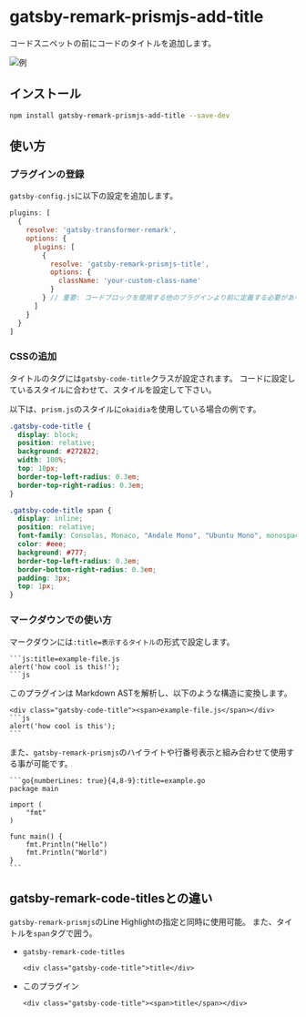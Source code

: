 # gatsby-remark-prismjs-add-title

コードスニペットの前にコードのタイトルを追加します。

![例](https://github.com/otanu/gatsby-remark-prismjs-title/blob/master/example/code-title.png?raw=true)

## インストール

```bash
npm install gatsby-remark-prismjs-add-title --save-dev
```

## 使い方

### プラグインの登録

`gatsby-config.js`に以下の設定を追加します。

```js
plugins: [
  {
    resolve: 'gatsby-transformer-remark',
    options: {
      plugins: [
        {
          resolve: 'gatsby-remark-prismjs-title',
          options: {
            className: 'your-custom-class-name'
          }
        } // 重要: コードブロックを使用する他のプラグインより前に定義する必要があります。
      ]
    }
  }
]
```

### CSSの追加

タイトルのタグには`gatsby-code-title`クラスが設定されます。
コードに設定しているスタイルに合わせて、スタイルを設定して下さい。

以下は、`prism.js`のスタイルに`okaidia`を使用している場合の例です。

```css
.gatsby-code-title {
  display: block;
  position: relative;
  background: #272822;
  width: 100%;
  top: 10px;
  border-top-left-radius: 0.3em;
  border-top-right-radius: 0.3em;
}

.gatsby-code-title span {
  display: inline;
  position: relative;
  font-family: Consolas, Monaco, "Andale Mono", "Ubuntu Mono", monospace;
  color: #eee;
  background: #777;
  border-top-left-radius: 0.3em;
  border-bottom-right-radius: 0.3em;
  padding: 3px;
  top: 1px;
}
```

### マークダウンでの使い方

マークダウンには`:title=表示するタイトル`の形式で設定します。

``````
```js:title=example-file.js
alert('how cool is this!');
```js
``````

このプラグインは Markdown ASTを解析し、以下のような構造に変換します。

``````
<div class="gatsby-code-title"><span>example-file.js</span></div>
```js
alert('how cool is this');
```
``````

また、`gatsby-remark-prismjs`のハイライトや行番号表示と組み合わせて使用する事が可能です。

``````
```go{numberLines: true}{4,8-9}:title=example.go
package main

import (
	"fmt"
)

func main() {
	fmt.Println("Hello")
	fmt.Println("World")
}
```
``````

## gatsby-remark-code-titlesとの違い

`gatsby-remark-prismjs`のLine Highlightの指定と同時に使用可能。
また、タイトルを`span`タグで囲う。

- `gatsby-remark-code-titles`

  `<div class="gatsby-code-title">title</div>`

- このプラグイン

  `<div class="gatsby-code-title"><span>title</span></div>`
